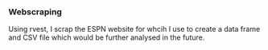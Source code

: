 ### Webscraping

Using rvest, I scrap the ESPN website for whcih I use to create a data frame and CSV file which would be further analysed in the future. 
